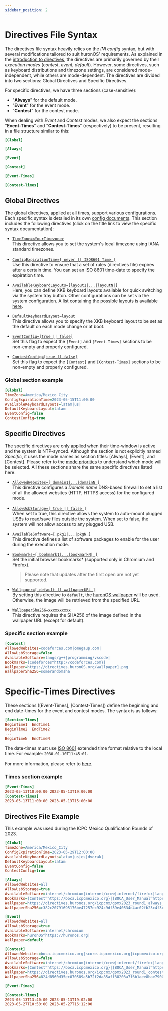 ```yaml
---
sidebar_position: 2
---
```

# Directives File Syntax

The directives file syntax heavily relies on the *INI config* syntax, but with several modifications tailored to suit huronOS' requirements. As explained in the [introduction to directives](introduction-to-directives), the directives are primarily governed by their *execution modes* (*contest*, *event*, *default*). However, some directives, such as keyboard distributions and timezone settings, are considered mode-independent, while others are mode-dependent. The directives are divided into two sections: Global Directives and Specific Directives.

For specific directives, we have three sections (case-sensitive):
- "**Always**" for the default mode.
- "**Event**" for the event mode.
- "**Contest**" for the contest mode.

When dealing with *Event* and *Contest* modes, we also expect the sections "**Event-Times**" and "**Contest-Times**" (respectively) to be present, resulting in a file structure similar to this:

```ini
[Global]

[Always]

[Event]

[Contest]

[Event-Times]

[Contest-Times]

```

## Global Directives

The global directives, applied at all times, support various configurations. Each specific syntax is detailed in its own [config documents](./configurations/). This section includes the following directives (click on the title link to view the specific syntax documentation):

- [`TimeZone=<YourTimezone>`](./configurations/timezones.md)  
    This directive allows you to set the system's local timezone using IANA standard timezones.

- [`ConfigExpirationTime=[ never || ISO8601 Time ]`](./configurations/expiration-time.md)  
    Use this directive to ensure that a set of rules (directives file) expires after a certain time. You can set an ISO 8601 time-date to specify the expiration time.

- [`AvailableKeyboardLayouts=[layout1|...|layoutN|]`](./configurations/keyboard-layout.md)  
    Here, you can define XKB keyboard layouts available for quick switching via the system tray button. Other configurations can be set via the system configuration. A list containing the possible layouts is available [here](https://gist.github.com/jatcwang/ae3b7019f219b8cdc6798329108c9aee).

- [`DefaultKeyboardLayout=layout`](./configurations/keyboard-layout.md)  
    This directive allows you to specify the XKB keyboard layout to be set as the default on each mode change or at boot.

- [`EventConfig=[true || false]`](./configurations/events-and-contests.md)  
    Set this flag to expect the `[Event]` and `[Event-Times]` sections to be non-empty and properly configured.

- [`ContestConfig=[true || false]`](./configurations/events-and-contests.md)  
    Set this flag to expect the `[Contest]` and `[Contest-Times]` sections to be non-empty and properly configured.

### Global section example
```ini
[Global]
TimeZone=America/Mexico_City
ConfigExpirationTime=2023-05-15T11:00:00
AvailableKeyboardLayouts=latam|us|
DefaultKeyboardLayout=latam
EventConfig=false
ContestConfig=true
```

## Specific Directives

The specific directives are only applied when their time-window is active and the system is NTP-synced. Although the section is not explicitly named *Specific*, it uses the mode names as section titles: [Always], [Event], and [Contest]. Please refer to the [mode priorities](introduction-to-directives.md#mode-priorities) to understand which mode will be selected. All these sections share the same specific directives listed here:

- [`AllowedWebsites=[ domain1|...|domainN ]`](./configurations/web-firewall.md)  
    This directive configures a *Domain name* DNS-based firewall to set a list of all the allowed websites (HTTP, HTTPS access) for the configured mode.

- [`AllowUsbStorage=[ true || false ]`](./configurations/usb-drives.md)  
    When set to true, this directive allows the system to auto-mount plugged USBs to read/save files outside the system. When set to false, the system will not allow access to any plugged USB.

- [`AvailableSoftware=[ pkg1|...|pkgN ]`](./configurations/software-modules.md)  
    This directive defines a list of software packages to enable for the user during the execution mode.

- [`Bookmarks=[ bookmark1|...|bookmarkN| ]`](./configurations/bookmarks.md)  
    Set the initial browser bookmarks\* (supported only in Chromium and Firefox).
    > Please note that updates after the first open are not yet supported.

- [`Wallpaper=[ default || wallpaperURL ]`](./configurations/wallpaper.md)  
    By setting this directive to `default`, the [huronOS wallpaper](https://github.com/equetzal/huronOS-build-tools/blob/development/software-modules/base/03-budgie/files/huronos-background.png) will be used. Otherwise, the image will be retrieved from the specified URL.

- [`WallpaperSha256=xxxxxxxxxx`](./configurations/wallpaper.md)  
    This directive requires the SHA256 of the image defined in the wallpaper URL (except for default).

### Specific section example
```ini
[Contest]
AllowedWebsites=codeforces.com|omegaup.com|
AllowUsbStorage=false
AvailableSoftware=langs/g++|programming/vscode|
Bookmarks={Codeforces^http://codeforces.com}|
Wallpaper=https://directives.huronOS.org/wallpaper1.png
WallpaperSha256=somerandomsha
```

# Specific-Times Directives
These sections ([Event-Times], [Contest-Times]) define the beginning and end date-times for the event and contest modes. The syntax is as follows:
```ini
[Section-Times]
BeginTime1  EndTime1
BeginTime2  EndTime2
...
BeginTimeN  EndTimeN
```

The date-times must use [ISO 8601](https://en.wikipedia.org/wiki/ISO_8601) extended time format relative to the local time. For example: `2030-01-10T11:45:01`. 

For more information, please refer to [here](./configurations/events-and-contests.md).

### Times section example
```ini
[Event-Times]
2023-05-13T10:00:00 2023-05-13T19:00:00
[Contest-Times]
2023-05-13T11:00:00 2023-05-13T15:00:00
```

## Directives File Example
This example was used during the ICPC Mexico Qualification Rounds of 2023.

```ini
[Global]
TimeZone=America/Mexico_City
ConfigExpirationTime=2023-05-29T12:00:00
AvailableKeyboardLayouts=latam|us|es|dvorak|
DefaultKeyboardLayout=latam
EventConfig=false
ContestConfig=true

[Always]
AllowedWebsites=all
AllowUsbStorage=true
AvailableSoftware=internet/chromium|internet/crow|internet/firefox|langs/g++|langs/gcc|langs/javac|langs/kotlinc|langs/pypy3|langs/python3|tools/konsole|programming/atom|programming/codeblocks|programming/eclipse|programming/emacs|programming/geany|programming/gedit|programming/gvim|programming/intellij|programming/kate|programming/kdevelop|programming/pycharm|programming/sublime|programming/vim|programming/vscode|
Bookmarks={Contest^https://boca.icpcmexico.org}|{BOCA_User_Manual^https://directives.huronos.org/icpcmx/boca_manual_teams.en.html}|
Wallpaper=https://directives.huronos.org/icpcmx/gpmx2023_round1_always_mode.png
WallpaperSha256=c382c20791695176be47257ec924c9df39e40534d4ac02fb23c4f3c823334fd8

[Event]
AllowedWebsites=all
AllowUsbStorage=true
AvailableSoftware=internet/chromium
Bookmarks=huronOS^https://huronos.org|
Wallpaper=default

[Contest]
AllowedWebsites=boca.icpcmexico.org|score.icpcmexico.org|icpcmexico.org|
AllowUsbStorage=false
AvailableSoftware=internet/chromium|internet/crow|internet/firefox|langs/g++|langs/gcc|langs/javac|langs/kotlinc|langs/pypy3|langs/python3|tools/konsole|programming/atom|programming/codeblocks|programming/eclipse|programming/emacs|programming/geany|programming/gedit|programming/gvim|programming/intellij|programming/kate|programming/kdevelop|programming/pycharm|programming/sublime|programming/vim|programming/vscode|
Bookmarks={Contest^https://boca.icpcmexico.org}|{BOCA_User_Manual^https://directives.huronos.org/icpcmx/boca_manual_teams.en.html}|
Wallpaper=https://directives.huronos.org/icpcmx/gpmx2023_round1_contest_mode.png
WallpaperSha256=824d8560d35ec070589a5b72f2da85aff38203a7f6b1aee8bae7900c608d4369

[Event-Times]

[Contest-Times]
2023-05-13T13:40:00 2023-05-13T19:02:00
2023-05-27T10:50:00 2023-05-27T16:12:00
```